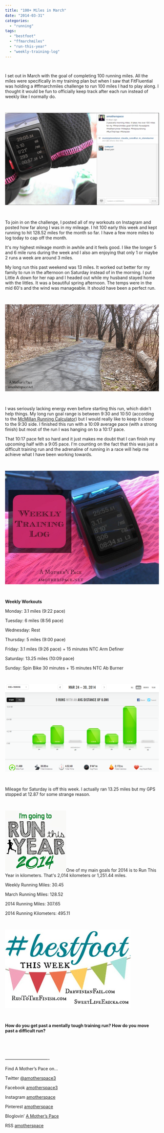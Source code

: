```yaml
---
title: "100+ Miles in March"
date: "2014-03-31"
categories: 
  - "running"
tags: 
  - "bestfoot"
  - "ffmarchmiles"
  - "run-this-year"
  - "weekly-training-log"
---
```


 

I set out in March with the goal of completing 100 running miles. All the miles were specifically in my training plan but when I saw that FitFluential was holding a #ffmarchmiles challenge to run 100 miles I had to play along. I thought it would be fun to officially keep track after each run instead of weekly like I normally do.

 

![100+ Miles in March | amotherspace.net](images/ffmarchmiles.png "100+ Miles in March | amotherspace.net")

 

To join in on the challenge, I posted all of my workouts on Instagram and posted how far along I was in my mileage. I hit 100 early this week and kept running to hit 128.52 miles for the month so far. I have a few more miles to log today to cap off the month.

It's my highest mileage month in awhile and it feels good. I like the longer 5 and 6 mile runs during the week and I also am enjoying that only 1 or maybe 2 runs a week are around 3 miles.

My long run this past weekend was 13 miles. It worked out better for my family to run in the afternoon on Saturday instead of in the morning. I put Little A down for her nap and I headed out while my husband stayed home with the littles. It was a beautiful spring afternoon. The temps were in the mid 60's and the wind was manageable. It should have been a perfect run.

 

![100+ Miles in March | amotherspace.net](images/IMAG5106.jpg "100+ Miles in March | amotherspace.net")

 

I was seriously lacking energy even before starting this run, which didn't help things. My long run goal range is between 9:30 and 10:50 (according to the [McMillan Running Calculator](http://www.mcmillanrunning.com/index.php/site/calculator)) but I would really like to keep it closer to the 9:30 side. I finished this run with a 10:09 average pace (with a strong finish) but most of the run I was hanging on to a 10:17 pace.

That 10:17 pace felt so hard and it just makes me doubt that I can finish my upcoming half with a 9:05 pace. I'm counting on the fact that this was just a difficult training run and the adrenaline of running in a race will help me achieve what I have been working towards.

 

![100+ Miles in March | amotherspace.net](images/weeklytraininglog.jpg "100+ Miles in March | amotherspace.net")

 

**Weekly Workouts**

Monday: 3.1 miles (9:22 pace)

Tuesday: 6 miles (8:56 pace)

Wednesday: Rest

Thursday: 5 miles (9:00 pace)

Friday: 3.1 miles (9:26 pace) + 15 minutes NTC Arm Definer

Saturday: 13.25 miles (10:09 pace)

Sunday: Spin Bike 30 minutes + 15 minutes NTC Ab Burner

 

![100+ Miles in March | amotherspace.net](images/nikemar30.png "100+ Miles in March | amotherspace.net")

 

Mileage for Saturday is off this week. I actually ran 13.25 miles but my GPS stopped at 12.87 for some strange reason.

 

[![Run This Year | A Mother's Pace](images/2014-Badge2_zps954d25232.jpg "Run This Year | A Mother's Pace")](http://runninghutch.com/runthisyear/)One of my main goals for 2014 is to Run This Year in kilometers. That's 2,014 kilometers or 1,251.44 miles.

Weekly Running Miles: 30.45

March Running Miles: 128.52

2014 Running Miles: 307.65

2014 Running Kilometers: 495.11

 

[![#Bestfoot LinkUp | A Mother's Pace](images/Bestfoot-This-Week-Link-Up_thumb2.jpg "#Bestfoot LinkUp | A Mother's Pace")](runtothefinish.com)

 

**How do you get past a mentally tough training run? How do you move past a difficult run?**

 

 

——————————-

Find A Mother’s Pace on…

Twitter [@amotherspace3](https://twitter.com/amotherspace3)

Facebook [amotherspace3](http://facebook.com/amotherspace3)

Instagram [amotherspace](http://instagram.com/amotherspace)

Pinterest [amotherspace](http://pinterest.com/amotherspace/)

Bloglovin’ [A Mother’s Pace](http://www.bloglovin.com/en/blog/6680087)

RSS [amotherspace](http://feeds.feedburner.com/amotherspace)

